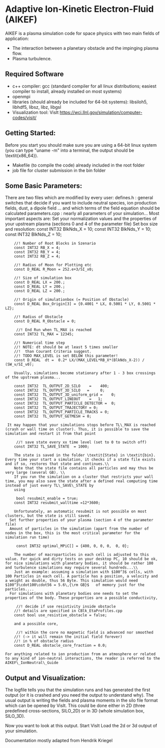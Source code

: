 # Adaptive Ion-Kinetic Electron-Fluid (AIKEF)

AIKEF is a plasma simulation code for space physics with two main fields of application:
* The interaction between a planetary obstacle and the impinging plasma flow. 
* Plasma turbulence.
	

## Required Software
* c++ compiler:
gcc (standard compiler for all linux distributions; easiest compiler to install, already installed on most systems)
* openmpi
* libraries (should already be included for 64-bit systems): libsiloh5, libhdf5, libsz, libz, libgsl
* Visualization tool: VisIt https://wci.llnl.gov/simulation/computer-codes/visit/


## Getting Started:
Before you start you should make sure you are using a 64-bit linux system (you can type "uname -m" into a terminal, the output should be \textit{x86\_64}).
* Makefile (to compile the code) already included in the root folder
* job file for cluster submission in the bin folder

 

## Some Basic Parameters:
There are two files which are modified by every user:
defines.h : general switches that decide if you want to include neutral species, ion production fields, dust, a dipole field ... and which terms of the field equation should be calculated
parameters.cpp : nearly all parameters of your simulation... Most important aspects are:
Set your normalization values and the properties of your upstream plasma (sections 0 and 4 of the parameter file)
Set box size and resolution:
		const INT32 BlkNds_X = 10;
		const INT32 BlkNds_Y = 10;
		const INT32 BlkNds_Z = 10;

		//! Number of Root Blocks in Szenario
		const INT32 RB_X = 4;
		const INT32 RB_Y = 4;
		const INT32 RB_Z = 4;

		//! Radius of Moon for Plotting etc
		const D_REAL R_Moon = 252.e+3/SI_x0;

		//! Size of simulation box
		const D_REAL LX = 200.;
		const D_REAL LY = 200.;
		const D_REAL LZ = 200.;

		//! Origin of simulationbox (= Position of Obstacle)
		const D_REAL Box_Origin[3] = {0.4001 * LX, 0.5001 * LY, 0.5001 * LZ};

		//! Radius of Obstacle
		const D_REAL R_Obstacle = 0;
		
		 //! End Run when TL_MAX is reached
		const INT32 TL_MAX = 12345;
		
		//! Numerical time step
		//! NOTE: dt should be at least 5 times smaller
		//!  than Courant Criteria suggest. 
		//! TODO MAX_LEVEL is set BELOW this parameter!
		const D_REAL  dt =  0.2* LX/(MAX_LEVEL*RB_X*(BlkNds_X-2)) / (SW_v/SI_v0);

		Usually, simulations become stationary after 1 - 3 box crossings of the upstream plasma...

		const INT32  TL_OUTPUT_2D_SILO    =    400;
		const INT32  TL_OUTPUT_3D_SILO	 =     0;
		const INT32  TL_OUTPUT_3D_uniform_grid =    0;
		const INT32  TL_OUTPUT_LINEOUT    =   1;
		const INT32  TL_OUTPUT_PARTICLE_DETECTOR =  0;
		const INT32  TL_OUTPUT_TRAJECTORY = 0;
		const INT32  TL_OUTPUT_PARTICLE_TRACKS = 0;
		const INT32  TL_OUTPUT_GETMESH = 0;
		
	 It may happen that your simulations stops before TL\_MAX is reached (crash or wall time on cluster). Thus, it is possible to save the simulation and restart it from that point
		
		 //! save state every xx time level (set to 0 to switch off)
		const INT32 TL_SAVE_STATE  = 1000;
		
		The state is saved in the folder \textit{State} in \textit{bin}. Every time your start a simulation, it checks if a state file exists and if so, restores that state and continues.\\
		Note that the state file contains all particles and may thus be very large (several GB). \\
		If you run the simulation on a cluster that restricts your wall time, you may also save the state after a defined real computing time instead of just every TL\_SAVE\_STATE by
		using 
		
		 bool resubmit_enable = true;
		const INT32 resubmit_walltime =12*3600;

		Unfortunately, an automatic resubmit is not possible on most clusters, but the state is still saved.
	  Set further properties of your plasma (section 4 of the parameter file)
	  Amount of particles in the simulation (apart from the number of nodes in the box, this is the most critical parameter for the simulation run time)
		
		 const INT32 optimal_MPiC[] = {400, 0, 0, 0,  0, 0};
		
		The number of macroparticles in each cell is adjusted to this value. For quick and dirty tests on your desktop PC, 10 should be ok, for nice simulations with planetary bodies, it should be rather 100 and turbulence simulations may require several hundreds...\\
		Just an example: assuming a simulation with $100^3$ cells, with 100 Particles in each cell. A particle has a position, a velocity and a weight as double, thus 56 Byte. This simulation would need $100^3\cdot100\cdot56 = 5.6\,{\rm GB}$	of memory just for the particles....
	  For simulations with planetary bodies one needs to set the properties of the body. These properties are a possible conductivity,
		
		 //! decide if use resistivity inside obstacle
		//! details are specified in CBlk_EtaProfiles.cpp
		const bool use_resistive_obstacle = false;
		
		and a possible core,
		
		 //! within the core no magnetic field is advanced nor smoothed
		//! (-> it will remain the initial field forever)
		//! in % of obstacle radius
		const D_REAL obstacle_core_fraction = 0.0;
		
	For anything related to ion production from an atmosphere or related to any kind of ion-neutral interactions, the reader is referred to the AIKEF\_IonNeutral\_Guide

## Output and Visualization:
The logfile tells you that the simulation runs and has generated the first output (or it is crashed and you need the output to understand why). The usual output is writing the fields and plasma moments in the silo file format which can be opened by VisIt. This could be done either in 2D (three predefined cross-sections, SILO\_2D) or in 3D (whole simulation box, SILO\_3D).

Now you want to look at this output.
Start VisIt
Load the 2d or 3d output of your simulation.

Documentation mostly adapted from Hendrik Kriegel
